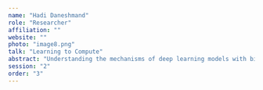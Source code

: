 ```yaml
---
name: "Hadi Daneshmand"
role: "Researcher"
affiliation: ""
website: ""
photo: "image8.png"
talk: "Learning to Compute"
abstract: "Understanding the mechanisms of deep learning models with billions of parameters is a fundamental challenge in AI research. Recent findings reveal that feature extraction in these models progresses incrementally, step-by-step, across network layers. We will review these experimental observations and present theoretical studies that explain the incremental process. We show how this process enables models to implement iterative algorithms capable of solving several problems, including linear regression, optimal transport, and policy evaluation for reinforcement learning, with theoretical guarantees. This computational view provides insights into effective practices like prompt engineering for language models. These findings are steps towards learning from data to implement algorithms, a lasting quest in neural computing research."
session: "2"
order: "3"
---
```

